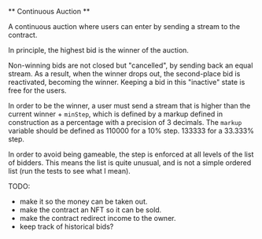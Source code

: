 ** Continuous Auction **

A continuous auction where users can enter by sending a stream to the contract.

In principle, the highest bid is the winner of the auction.

Non-winning bids are not closed but "cancelled", by sending back an equal stream. As a result, when the winner drops out, the second-place bid is reactivated, becoming the winner. Keeping a bid in this "inactive" state is free for the users.

In order to be the winner, a user must send a stream that is higher than the current winner + `minStep`, which is defined by a markup defined in construction as a percentage with a precision of 3 decimals. The `markup` variable should be defined as 110000 for a 10% step. 133333 for a 33.333% step.

In order to avoid being gameable, the step is enforced at all levels of the list of bidders. This means the list is quite unusual, and is not a simple ordered list (run the tests to see what I mean).

TODO:

- make it so the money can be taken out.
- make the contract an NFT so it can be sold.
- make the contract redirect income to the owner.
- keep track of historical bids?
